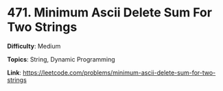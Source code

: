# 471. Minimum Ascii Delete Sum For Two Strings

**Difficulty**: Medium

**Topics**: String, Dynamic Programming

**Link**: https://leetcode.com/problems/minimum-ascii-delete-sum-for-two-strings

